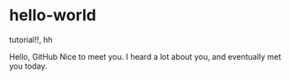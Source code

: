 # hello-world
tutorial!!, hh

Hello, GitHub
Nice to meet you. 
I heard a lot about you, and eventually met you today.
